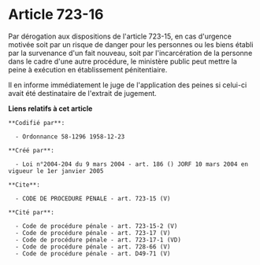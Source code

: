 # Article 723-16

Par dérogation aux dispositions de l'article 723-15, en cas d'urgence motivée soit par un risque de danger pour les personnes
ou les biens établi par la survenance d'un fait nouveau, soit par l'incarcération de la personne dans le cadre d'une autre
procédure, le ministère public peut mettre la peine à exécution en établissement pénitentiaire.

Il en informe immédiatement le juge de l'application des peines si celui-ci avait été destinataire de l'extrait de jugement.

**Liens relatifs à cet article**

	**Codifié par**:

	  - Ordonnance 58-1296 1958-12-23

	**Créé par**:

	  - Loi n°2004-204 du 9 mars 2004 - art. 186 () JORF 10 mars 2004 en vigueur le 1er janvier 2005

	**Cite**:

	  - CODE DE PROCEDURE PENALE - art. 723-15 (V)

	**Cité par**:

	  - Code de procédure pénale - art. 723-15-2 (V)
	  - Code de procédure pénale - art. 723-17 (V)
	  - Code de procédure pénale - art. 723-17-1 (VD)
	  - Code de procédure pénale - art. 728-66 (V)
	  - Code de procédure pénale - art. D49-71 (V)
